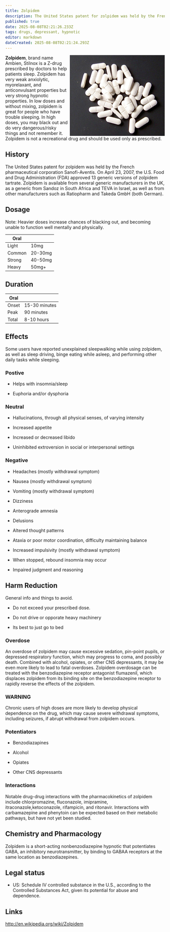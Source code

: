 ```yaml
---
title: Zolpidem
description: The United States patent for zolpidem was held by the French pharmaceutical corporation Sanofi-Aventis. On April 23, 2007, the U.S.
published: true
date: 2025-08-08T02:21:26.233Z
tags: drugs, depressant, hypnotic
editor: markdown
dateCreated: 2025-08-08T02:21:24.293Z
---
```


<img src="/assets/ambien.jpg" width="300" align="right">

**Zolpidem**, brand name Ambien, Stilnox is a Z-drug prescribed by doctors to help patients sleep. Zolpidem has very weak anxiolytic, myorelaxant, and anticonvulsant properties but very strong hypnotic properties. In low doses and without mixing, zolpidem is great for people who have trouble sleeping.  In high doses, you may black out and do very dangerous/risky things and not remember it. Zolpidem is not a recreational drug and should be used only as prescribed.

## History
The United States patent for zolpidem was held by the French pharmaceutical corporation Sanofi-Aventis. On April 23, 2007, the U.S. Food and Drug Administration (FDA) approved 13 generic versions of zolpidem tartrate. Zolpidem is available from several generic manufacturers in the UK, as a generic from Sandoz in South Africa and TEVA in Israel, as well as from other manufacturers such as Ratiopharm and Takeda GmbH (both German).

## Dosage

Note: Heavier doses increase chances of blacking out, and becoming unable to function well mentally and physically.

| Oral |  |
|------|--|
| Light | 10mg |
| Common | 20-30mg |
| Strong | 40-50mg |
| Heavy | 50mg+ |

## Duration

| Oral |  |
|------|--|
| Onset | 15-30 minutes |
| Peak | 90 minutes |
| Total | 8-10 hours |

## Effects
Some users have reported unexplained sleepwalking while using zolpidem, as well as sleep driving, binge eating while asleep, and performing other daily tasks while sleeping.

### Postive

* Helps with insomnia/sleep

* Euphoria and/or dysphoria

### Neutral

* Hallucinations, through all physical senses, of varying intensity

* Increased appetite

* Increased or decreased libido

* Uninhibited extroversion in social or interpersonal settings

### Negative

* Headaches (mostly withdrawal symptom)

* Nausea (mostly withdrawal symptom)

* Vomiting (mostly withdrawal symptom)

* Dizziness

* Anterograde amnesia

* Delusions

* Altered thought patterns

* Ataxia or poor motor coordination, difficulty maintaining balance

* Increased impulsivity (mostly withdrawal symptom)

* When stopped, rebound insomnia may occur

* Impaired judgment and reasoning

## Harm Reduction
General info and things to avoid.

* Do not exceed your prescribed dose.

* Do not drive or opporate heavy machinery

* Its best to just go to bed

### Overdose

An overdose of zolpidem may cause excessive sedation, pin-point pupils, or depressed respiratory function, which may progress to coma, and possibly death. Combined with alcohol, opiates, or other CNS depressants, it may be even more likely to lead to fatal overdoses. Zolpidem overdosage can be treated with the benzodiazepine receptor antagonist flumazenil, which displaces zolpidem from its binding site on the benzodiazepine receptor to rapidly reverse the effects of the zolpidem.

### WARNING
Chronic users of high doses are more likely to develop physical dependence on the drug, which may cause severe withdrawal symptoms, including seizures, if abrupt withdrawal from zolpidem occurs.

### Potentiators

* Benzodiazapines

* Alcohol

* Opiates

* Other CNS depressants

### Interactions

Notable drug-drug interactions with the pharmacokinetics of zolpidem include chlorpromazine, fluconazole, imipramine, itraconazole,ketoconazole, rifampicin, and ritonavir. Interactions with carbamazepine and phenytoin can be expected based on their metabolic pathways, but have not yet been studied.

## Chemistry and Pharmacology

Zolpidem is a short-acting nonbenzodiazepine hypnotic that potentiates GABA, an inhibitory neurotransmitter, by binding to GABAA receptors at the same location as benzodiazepines.

## Legal status

* US: Schedule IV controlled substance in the U.S., according to the Controlled Substances Act, given its potential for abuse and dependence.

## Links

http://en.wikipedia.org/wiki/Zolpidem